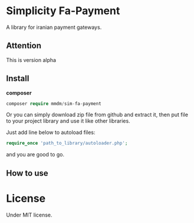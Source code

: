 # Simplicity Fa-Payment
A library for iranian payment gateways.

## Attention

This is version alpha

## Install
**composer**
```php 
composer require mmdm/sim-fa-payment
```

Or you can simply download zip file from github and extract it, 
then put file to your project library and use it like other libraries.

Just add line below to autoload files:

```php
require_once 'path_to_library/autoloader.php';
```

and you are good to go.

## How to use

# License
Under MIT license.
